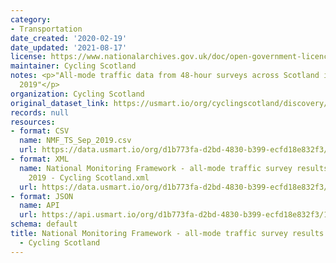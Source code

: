 ```yaml
---
category:
- Transportation
date_created: '2020-02-19'
date_updated: '2021-08-17'
license: https://www.nationalarchives.gov.uk/doc/open-government-licence/version/3/
maintainer: Cycling Scotland
notes: <p>"All-mode traffic data from 48-hour surveys across Scotland in September
  2019"</p>
organization: Cycling Scotland
original_dataset_link: https://usmart.io/org/cyclingscotland/discovery/discovery-view-detail/5f455364-ed93-4669-825c-dda8ade2c51c
records: null
resources:
- format: CSV
  name: NMF_TS_Sep_2019.csv
  url: https://data.usmart.io/org/d1b773fa-d2bd-4830-b399-ecfd18e832f3/resource?resourceGUID=8a66df1c-88f6-46ae-8d83-0ff9565e10c4
- format: XML
  name: National Monitoring Framework - all-mode traffic survey results September
    2019 - Cycling Scotland.xml
  url: https://data.usmart.io/org/d1b773fa-d2bd-4830-b399-ecfd18e832f3/resource?resourceGUID=098aa09b-f080-4de1-8042-0ffe66a1aa01
- format: JSON
  name: API
  url: https://api.usmart.io/org/d1b773fa-d2bd-4830-b399-ecfd18e832f3/16878275-32aa-44f5-a52e-615d3b9a758e/2/urql
schema: default
title: National Monitoring Framework - all-mode traffic survey results September 2019
  - Cycling Scotland
---
```

